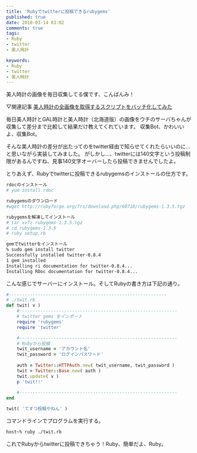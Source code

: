 ```yaml
---
title: 'Rubyでtwitterに投稿できるrubygems'
published: true
date: 2010-03-14 03:02
comments: true
tags:
- Ruby
- twitter
- 美人時計

keywords:
- Ruby
- twitter
- 美人時計
---
```

美人時計の画像を毎日収集してる僕です、こんばんみ！

▽関連記事
[美人時計の全画像を取得するスクリプトをバッチ化してみた](http://hiropo.co.uk/archives/331 "美人時計の全画像を取得するスクリプトをバッチ化してみた")

毎日美人時計とGAL時計と美人時計（北海道版）の画像をウチのサーバちゃんが収集して差分まで比較して結果だけ教えてくれています。
収集Bot、かわいいよ、収集Bot。

そんな美人時計の差分が出たってのをtwitter経由で知らせてくれたらいいのに…と思いながら実装してみました。
がしかし…、twitterには140文字という投稿制限があるんですね、見事140文字オーバーしたら投稿できませんでしたよ。

とりあえず、Rubyでtwitterに投稿できるrubygemsのインストールの仕方です。


```sh
rdocのインストール
# yum install rdoc

rubygemsのダウンロード
#wget http://rubyforge.org/frs/download.php/60718/rubygems-1.3.5.tgz

rubygemsを解凍してインストール
# tar xvfz rubygems-1.3.5.tgz
# cd rubygems-1.3.5
# ruby setup.rb

gemでtwitterをインストール
% sudo gem install twitter
Successfully installed twitter-0.8.4
1 gem installed
Installing ri documentation for twitter-0.8.4...
Installing RDoc documentation for twitter-0.8.4...
```

こんな感じでサーバーにインストール。そしてRubyの書き方は下記の通り。


```ruby
#------------------------------------------------------------
# ./twit.rb
def twit( v )
	#------------------------------------------------------------
	# twitter gems をインポート
	require 'rubygems'
	require 'twitter'

	#------------------------------------------------------------
	# Rubyから投稿
	twit_username = 'アカウント名'
	twit_password = 'ログインパスワード'
	
	auth = Twitter::HTTPAuth.new( twit_username, twit_password )
	twit = Twitter::Base.new( auth )
	twit.update( v )
	p 'twit!!'
	
	#------------------------------------------------------------
end

twit( 'てすつ投稿やねん' )
```

コマンドラインでプログラムを実行する。


```sh
host~% ruby ./twit.rb
```


これでRubyからtwitterに投稿できちゃう！Ruby、簡単だよ、Ruby。